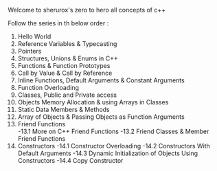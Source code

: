 Welcome to sherurox's zero to hero all concepts of c++ 

Follow the series in th below order :

1.  Hello World
2.  Reference Variables & Typecasting
3.  Pointers
4.  Structures, Unions & Enums in C++
5.  Functions & Function Prototypes
6.  Call by Value & Call by Reference
7.  Inline Functions, Default Arguments & Constant Arguments
8.  Function Overloading
9.  Classes, Public and Private access
10. Objects Memory Allocation & using Arrays in Classes
11. Static Data Members & Methods
12. Array of Objects & Passing Objects as Function Arguments
13. Friend Functions   
    -13.1 More on C++ Friend Functions
    -13.2 Friend Classes & Member Friend Functions
14. Constructors 
    -14.1 Constructor Overloading
    -14.2 Constructors With Default Arguments
    -14.3 Dynamic Initialization of Objects Using Constructors
    -14.4 Copy Constructor
